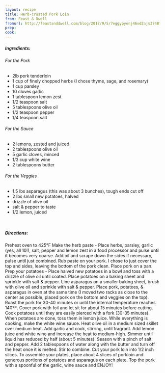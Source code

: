 ```yaml
---
layout: recipe
title: Herb-crusted Pork Loin
from: Feast & Dwell
fromurl: http://feastanddwell.com/blog/2017/9/5/7eggypyenj46vd2ajs3748fo4xifd6
prep: 
cook: 
---
```


##### Ingredients:

###### For the Pork

* 2lb pork tenderloin
* 1 cup of finely chopped herbs (I chose thyme, sage, and rosemary)
* 1 cup parsley
* 10 cloves garlic
* 1 tablespoon lemon zest
* 1/2 teaspoon salt
* 5 tablespoons olive oil
* 1/2 teaspoon pepper
* 1/4 teaspoon salt

###### For the Sauce

* 2 lemons, zested and juiced
* 2 tablespoons olive oil
* 5 garlic cloves, minced
* 1/3 cup white wine
* 2 tablespoons butter

###### For the Veggies

* 1.5 lbs asparagus (this was about 3 bunches), tough ends cut off
* 2 lbs small new potatoes, halved
* drizzle of olive oil
* salt & pepper to taste
* 1/2 lemon, juiced

<br>

##### Directions:

Preheat oven to 425°F
Make the herb paste - Place herbs, parsley, garlic (yes, all 10!), salt, pepper and lemon zest in a food processor and pulse until it becomes very coarse. Add oil and scrape down the sides if necessary, pulse until just combined. 
Rub paste on your pork. I chose to just cover the top and sides, leaving the bottom of the pork clean. Place pork on a pan.
Prep your potatoes - Place halved new potatoes in a bowl and toss with a drizzle of olive oil until coated.
Place potatoes on a baking sheet and sprinkle with salt & pepper. Line asparagus on a smaller baking sheet, brush with olive oil and sprinkle with salt & pepper.
Place pork, potatoes, & asparagus in oven at the same time (I moved two racks as close to the center as possible, placed pork on the bottom and veggies on the top). Roast the pork for 30-40 minutes or until the internal temperature reaches 140°F. Cover pork with foil and let sit for about 15 minutes before cutting. Cook potatoes until they are easily pierced with a fork (30-35 minutes). When potatoes are done, toss them in lemon juice. 
While everything is cooking, make the white wine sauce. Heat olive oil in a medium sized skillet over medium heat. Add garlic and cook, stirring, until fragrant. Add lemon juice and white wine and increase the heat to medium-high. Simmer until liquid has reduced by half (about 5 minutes). Season with a pinch of salt and pepper. Add 2 tablespoons of water along with the butter and turn off the heat once it is melted. Stir to combine.
Cut your pork loin into 1/2 inch slices. To assemble your plates, place about 4 slices of porkloin and generous portions of potatoes and asparagus on each plate. Top the pork with a spoonful of the garlic, wine sauce and ENJOY! 
